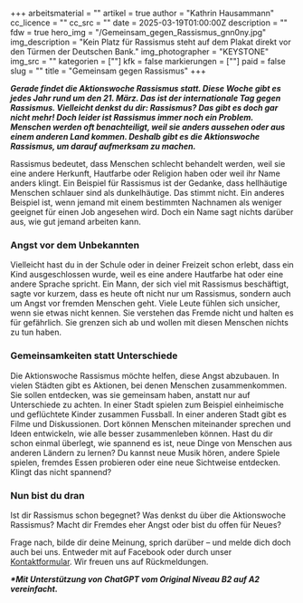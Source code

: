 +++
arbeitsmaterial = ""
artikel = true
author = "Kathrin Hausammann"
cc_licence = ""
cc_src = ""
date = 2025-03-19T01:00:00Z
description = ""
fdw = true
hero_img = "/Gemeinsam_gegen_Rassismus_gnn0ny.jpg"
img_description = "Kein Platz für Rassismus steht auf dem Plakat direkt vor den Türmen der Deutschen Bank."
img_photographer = "KEYSTONE"
img_src = ""
kategorien = [""]
kfk = false
markierungen = [""]
paid = false
slug = ""
title = "Gemeinsam gegen Rassismus"
+++

**_Gerade findet die Aktionswoche Rassismus statt. Diese Woche gibt es jedes Jahr rund um den 21. März. Das ist der internationale Tag gegen Rassismus. Vielleicht denkst du dir: Rassismus? Das gibt es doch gar nicht mehr! Doch leider ist Rassismus immer noch ein Problem. Menschen werden oft benachteiligt, weil sie anders aussehen oder aus einem anderen Land kommen. Deshalb gibt es die Aktionswoche Rassismus, um darauf aufmerksam zu machen._**

Rassismus bedeutet, dass Menschen schlecht behandelt werden, weil sie eine andere Herkunft, Hautfarbe oder Religion haben oder weil ihr Name anders klingt. Ein Beispiel für Rassismus ist der Gedanke, dass hellhäutige Menschen schlauer sind als dunkelhäutige. Das stimmt nicht. Ein anderes Beispiel ist, wenn jemand mit einem bestimmten Nachnamen als weniger geeignet für einen Job angesehen wird. Doch ein Name sagt nichts darüber aus, wie gut jemand arbeiten kann.

### Angst vor dem Unbekannten

Vielleicht hast du in der Schule oder in deiner Freizeit schon erlebt, dass ein Kind ausgeschlossen wurde, weil es eine andere Hautfarbe hat oder eine andere Sprache spricht. Ein Mann, der sich viel mit Rassismus beschäftigt, sagte vor kurzem, dass es heute oft nicht nur um Rassismus, sondern auch um Angst vor fremden Menschen geht. Viele Leute fühlen sich unsicher, wenn sie etwas nicht kennen. Sie verstehen das Fremde nicht und halten es für gefährlich. Sie grenzen sich ab und wollen mit diesen Menschen nichts zu tun haben.

### Gemeinsamkeiten statt Unterschiede

Die Aktionswoche Rassismus möchte helfen, diese Angst abzubauen. In vielen Städten gibt es Aktionen, bei denen Menschen zusammenkommen. Sie sollen entdecken, was sie gemeinsam haben, anstatt nur auf Unterschiede zu achten. In einer Stadt spielen zum Beispiel einheimische und geflüchtete Kinder zusammen Fussball. In einer anderen Stadt gibt es Filme und Diskussionen. Dort können Menschen miteinander sprechen und Ideen entwickeln, wie alle besser zusammenleben können. Hast du dir schon einmal überlegt, wie spannend es ist, neue Dinge von Menschen aus anderen Ländern zu lernen? Du kannst neue Musik hören, andere Spiele spielen, fremdes Essen probieren oder eine neue Sichtweise entdecken. Klingt das nicht spannend?

### Nun bist du dran

Ist dir Rassismus schon begegnet? Was denkst du über die Aktionswoche Rassismus? Macht dir Fremdes eher Angst oder bist du offen für Neues?

Frage nach, bilde dir deine Meinung, sprich darüber – und melde dich doch auch bei uns. Entweder mit auf Facebook oder durch unser [Kontaktformular](https://www.chinderzytig.ch/kontakt/). Wir freuen uns auf Rückmeldungen.

**_\*Mit Unterstützung von ChatGPT vom Original Niveau B2 auf A2 vereinfacht._**